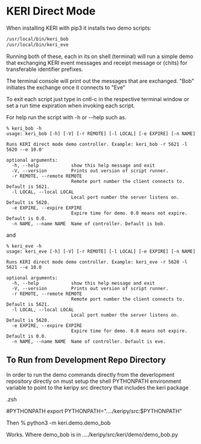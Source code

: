# KERI Direct Mode

When installing KERI with pip3 it installs two demo scripts:

```bash
/usr/local/bin/keri_bob
/usr/local/bin/keri_eve
```

Running both of these, each in its on shell (terminal) will run a simple demo
that exchanging KERI event messages and receipt message or (chits)
for transferable identifier prefixes.

The terminal console will print out the messages that are exchanged.
"Bob" initiates the exchange once it connects to "Eve"

To exit each script just type in cntl-c in the respective terminal window or set a run time expiration when invoking each script.

For help run the script with -h or --help
such as.

```
% keri_bob -h
usage: keri_bob [-h] [-V] [-r REMOTE] [-l LOCAL] [-e EXPIRE] [-n NAME]

Runs KERI direct mode demo controller. Example: keri_bob -r 5621 -l 5620 --e 10.0'

optional arguments:
  -h, --help            show this help message and exit
  -V, --version         Prints out version of script runner.
  -r REMOTE, --remote REMOTE
                        Remote port number the client connects to. Default is 5621.
  -l LOCAL, --local LOCAL
                        Local port number the server listens on. Default is 5620.
  -e EXPIRE, --expire EXPIRE
                        Expire time for demo. 0.0 means not expire. Default is 0.0.
  -n NAME, --name NAME  Name of controller. Default is bob.

```

and

```
% keri_eve -h
usage: keri_eve [-h] [-V] [-r REMOTE] [-l LOCAL] [-e EXPIRE] [-n NAME]

Runs KERI direct mode demo controller. Example: keri_eve -r 5620 -l 5621 --e 10.0

optional arguments:
  -h, --help            show this help message and exit
  -V, --version         Prints out version of script runner.
  -r REMOTE, --remote REMOTE
                        Remote port number the client connects to. Default is 5621.
  -l LOCAL, --local LOCAL
                        Local port number the server listens on. Default is 5620.
  -e EXPIRE, --expire EXPIRE
                        Expire time for demo. 0.0 means not expire. Default is 0.0.
  -n NAME, --name NAME  Name of controller. Default is eve.

```



## To Run from Development Repo Directory

In order to run the demo commands directly from the deverlopment repository
directly on must setup the shell PYTHONPATH environment variable to point to
the keripy src directory that includes the keri package

.zsh

#PYTHONPATH
export PYTHONPATH="..../keripy/src:$PYTHONPATH"



Then
% python3 -m keri.demo.demo_bob

Works.
Where demo_bob is in
..../keripy/src/keri/demo/demo_bob.py
